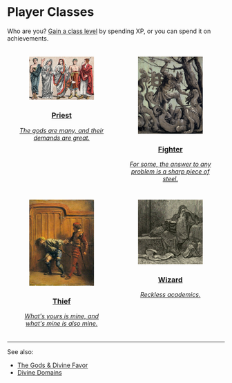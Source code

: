 # Player Classes

Who are you? [Gain a class level](/rules.md#advancement) by spending XP, or you can spend it on achievements.

<div style="display: flex; flex-wrap: wrap; justify-content: space-around;">

<div style="text-align: center; margin: 20px; width: 40%;">
  <a href="/classes/priest.html">
    <img src="/images/priests.jpg" alt="Five priests in ceremonial robes" style="width: 150px; height: auto;">
    <h3>Priest</h3>
    <em>The gods are many, and their demands are great.</em>
  </a>
</div>

<div style="text-align: center; margin: 20px; width: 40%;">
  <a href="/classes/fighter.html">
    <img src="/images/fighter.jpg" alt="A stoic warrior in full plate armor" style="width: 150px; height: auto;">
    <h3>Fighter</h3>
    <em>For some, the answer to any problem is a sharp piece of steel.</em>
  </a>
</div>

<div style="text-align: center; margin: 20px; width: 40%;">
  <a href="/classes/thief.html">
    <img src="/images/thief.jpg" alt="A thief in the shadows" style="width: 150px; height: auto;">
    <h3>Thief</h3>
    <em>What's yours is mine, and what's mine is also mine.</em>
  </a>
</div>

<div style="text-align: center; margin: 20px; width: 40%;">
  <a href="/classes/wizard.html">
    <img src="/images/wizard.jpg" alt="A robed wizard with a long beard reading a book" style="width: 150px; height: auto;">
    <h3>Wizard</h3>
    <em>Reckless academics.</em>
  </a>
</div>

</div>

---
See also:
- [The Gods & Divine Favor](/gods.md)
- [Divine Domains](/divine-domains.md)